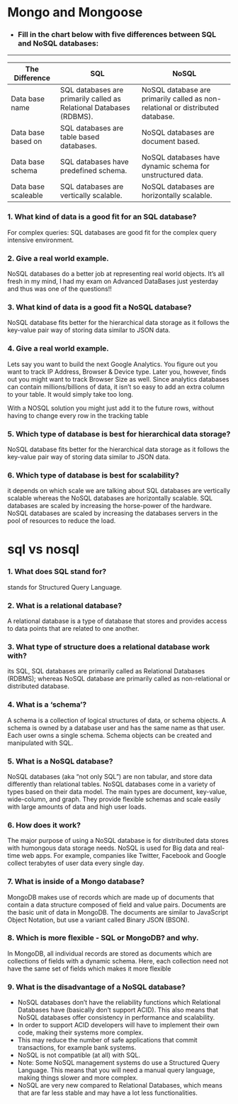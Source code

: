 # Mongo and Mongoose

- ### Fill in the chart below with five differences between SQL and NoSQL databases:

---

The Difference|SQL|NoSQL
--------------|---|--------
Data base name|SQL databases are primarily called as Relational Databases (RDBMS).|NoSQL database are primarily called as non-relational or distributed database.
Data base based on|SQL databases are table based databases.|NoSQL databases are document based.
Data base schema|SQL databases have predefined schema.|NoSQL databases have dynamic schema for unstructured data.
Data base scaleable|SQL databases are vertically scalable.|NoSQL databases are horizontally scalable.



### 1. What kind of data is a good fit for an SQL database?
For complex queries: SQL databases are good fit for the complex query intensive environment.

### 2. Give a real world example.
NoSQL databases do a better job at representing real world objects. It’s all fresh in my mind, I had my exam on Advanced DataBases just yesterday and thus was one of the questions!!

### 3. What kind of data is a good fit a NoSQL database?
NoSQL database fits better for the hierarchical data storage as it follows the key-value pair way of storing data similar to JSON data.

### 4. Give a real world example.
Lets say you want to build the next Google Analytics. You figure out you want to track IP Address, Browser & Device type. Later you, however, finds out you might want to track Browser Size as well. Since analytics databases can contain millions/billions of data, it isn’t so easy to add an extra column to your table. It would simply take too long.

With a NOSQL solution you might just add it to the future rows, without having to change every row in the tracking table

### 5. Which type of database is best for hierarchical data storage?
NoSQL database fits better for the hierarchical data storage as it follows the key-value pair way of storing data similar to JSON data.

### 6. Which type of database is best for scalability?
it depends on which scale we are talking about SQL databases are vertically scalable whereas the NoSQL databases are horizontally scalable. SQL databases are scaled by increasing the horse-power of the hardware. NoSQL databases are scaled by increasing the databases servers in the pool of resources to reduce the load.



# sql vs nosql

### 1. What does SQL stand for?
stands for Structured Query Language.

### 2. What is a relational database?
A relational database is a type of database that stores and provides access to data points that are related to one another.

### 3. What type of structure does a relational database work with?
its SQL, SQL databases are primarily called as Relational Databases (RDBMS); whereas NoSQL database are primarily called as non-relational or distributed database.

### 4. What is a ‘schema’?
A schema is a collection of logical structures of data, or schema objects. A schema is owned by a database user and has the same name as that user. Each user owns a single schema. Schema objects can be created and manipulated with SQL.

### 5. What is a NoSQL database?
NoSQL databases (aka “not only SQL”) are non tabular, and store data differently than relational tables. NoSQL databases come in a variety of types based on their data model. The main types are document, key-value, wide-column, and graph. They provide flexible schemas and scale easily with large amounts of data and high user loads.

### 6. How does it work?
The major purpose of using a NoSQL database is for distributed data stores with humongous data storage needs. NoSQL is used for Big data and real-time web apps. For example, companies like Twitter, Facebook and Google collect terabytes of user data every single day.

### 7. What is inside of a Mongo database?
MongoDB makes use of records which are made up of documents that contain a data structure composed of field and value pairs. Documents are the basic unit of data in MongoDB. The documents are similar to JavaScript Object Notation, but use a variant called Binary JSON (BSON).

### 8. Which is more flexible - SQL or MongoDB? and why.
In MongoDB, all individual records are stored as documents which are collections of fields with a dynamic schema. Here, each collection need not have the same set of fields which makes it more flexible

### 9. What is the disadvantage of a NoSQL database?

- NoSQL databases don’t have the reliability functions which Relational Databases have (basically don’t support ACID).
This also means that NoSQL databases offer consistency in performance and scalability.
- In order to support ACID developers will have to implement their own code, making their systems more complex.
- This may reduce the number of safe applications that commit transactions, for example bank systems.
- NoSQL is not compatible (at all) with SQL.
- Note: Some NoSQL management systems do use a Structured Query Language.
This means that you will need a manual query language, making things slower and more complex.
- NoSQL are very new compared to Relational Databases, which means that are far less stable and may have a lot less functionalities.
